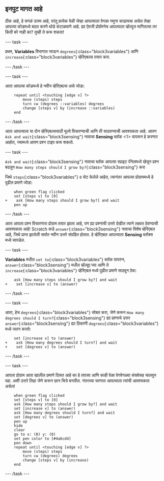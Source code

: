 ## इनपुट मागत आहे

ठीक आहे, हे सगळं उत्तम आहे, परंतु प्रत्येक वेळी जेव्हा आपल्याला वेगळा नमुना काढायचा असेल तेव्हा आपल्या कोडमध्ये बदल करणे थोडे कंटाळवाणे आहे. ह्या ऐवजी प्रोग्रॅमनेच आपल्याला व्हॅल्यूज मागितल्या तर किती बरे नाही का? तुम्ही ते करू शकता!

--- task ---

प्रथम, **Variables** विभागात जाऊन `degrees`{:class="block3variables"} आणि `increase`{:class="block3variables"} व्हेरिएबल्स तयार करा.

--- /task ---

--- task ---

आता आपल्या कोडमध्ये हे नवीन व्हेरिएबल्स असे जोडा:

```blocks3
    repeat until <touching [edge v] ?> 
        move (steps) steps
        turn cw (degrees ::variables) degrees
        change [steps v] by (increase ::variables)
    end
```

--- /task ---

आता आपल्याला या दोन व्हेरिएबल्ससाठी मूल्ये विचारण्याची आणि ती साठवण्याची आवश्यकता आहे. आपण `Ask and wait`{:class="block3sensing"} नावाचा **Sensing** ब्लॉक <1> वापरून हे करणार आहोत, ज्यामध्ये आपण प्रश्न टाइप करू शकतो.

--- task ---

`Ask and wait`{:class="block3sensing"} नावाचा ब्लॉक आपल्या स्प्राइट पॅनेलमध्ये खेचून प्रश्न बदलून `How many steps should I grow by?`{:class="block3sensing"} करा

जिथे `steps`{:class="block3variables"} `0` सेट केलेले आहेत, त्यानंतर आपल्या प्रोग्राममध्ये हे पुढील प्रमाणे जोडा:

```blocks3
    when green flag clicked
    set [steps v] to [0]
+    ask [How many steps should I grow by?] and wait
    pen up
```

--- /task ---

आता आपला प्रश्न विचारणारा प्रोग्राम तयार झाला आहे, पण ह्या प्रश्नांची उत्तरे देखील त्याने लक्षात ठेवण्याची आवश्यकता आहे! Scratch कडे `answer`{:class="block3sensing"} नावाचा विशेष व्हेरिएबल आहे, जिथे प्राप्त झालेली सर्वात नवीन उत्तरे संग्रहित होतात. हे व्हेरिएबल आपल्याला **Sensing** ब्लॉक्स मध्ये सापडेल.

--- task ---

**Variables** मधील `set to`{:class="block3variables"} ब्लॉक वापरुन, `answer`{:class="block3sensing"} मधील व्हॅल्यूए घ्या आणि ते `increase`{:class="block3variables"} व्हेरिएबल मध्ये पुढील प्रमाणे साठवून ठेवा:

```blocks3
    ask [How many steps should I grow by?] and wait
+    set [increase v] to (answer)
```

--- /task ---

--- task ---

आता, हेच `degrees`{:class="block3variables"} सोबत करा, जेणे करून `How many degrees should I turn?`{:class="block3sensing"} ह्या प्रश्नाचे उत्तर `answer`{:class="block3sensing"} ह्या ठिकाणी `degrees`{:class="block3variables"} मध्ये जतन करावे:

```blocks3
    set [increase v] to (answer)
+    ask [How many degrees should I turn?] and wait
+    set [degrees v] to (answer)
```

--- /task ---

--- task ---

आपला प्रोग्राम आता खालील प्रमाणे दिसत आहे का हे तपासा आणि काही वेळा वेगवेगळ्या संख्येसह चालवून पहा. अशी उत्तरे लिहा जेणे करून छान चित्रे बनतील. नंतरच्या चरणात आपल्याला त्यांची आवश्यकता असेल!

```blocks3
    when green flag clicked
    set [steps v] to [0]
    ask [How many steps should I grow by?] and wait
    set [increase v] to (answer)
    ask [How many degrees should I turn?] and wait
    set [degrees v] to (answer)
    pen up
    hide
    clear
    go to x: (0) y: (0)
    set pen color to [#4a6cd4]
    pen down
    repeat until <touching [edge v] ?> 
        move (steps) steps
        turn cw (degrees) degrees
        change [steps v] by (increase)
    end
```

--- /task ---